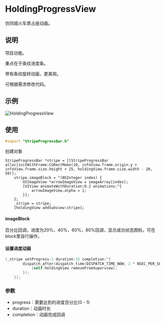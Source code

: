 # HoldingProgressView
仿同城火车票占座动画。
## 说明
项目功能。

重点在于条纹进度条。

带有条纹旋转动画，更美观。

可根据需求修改代码。
## 示例
![HoldingProgressView](https://github.com/CoolerTing/HoldingProgressView/blob/master/HoldingProgressView.gif)
## 使用

```objective-c
#import "StripeProgressBar.h"
```
创建对象
```
StripeProgressBar *stripe = [[StripeProgressBar alloc]initWithFrame:CGRectMake(10, infoView.frame.origin.y + infoView.frame.size.height + 25, holdingView.frame.size.width - 20, 50)];
    stripe.imageBlock = ^(NSInteger index) {
        UIImageView *arrowImageView = imageArray[index];
        [UIView animateWithDuration:0.2 animations:^{
            arrowImageView.alpha = 1;
        }];
    };
    _stripe = stripe;
    [holdingView addSubview:stripe];
```
#### imageBlock
百分比回调，进度为20%，40%，60%，80%回调，显示成功状态图标，可在block里自行操作。

#### 设置进度动画
```objective-c
[_stripe setProgress:1 duration:15 completion:^{
        dispatch_after(dispatch_time(DISPATCH_TIME_NOW, 2 * NSEC_PER_SEC), dispatch_get_main_queue(), ^{
            [self.holdingView removeFromSuperview];
        });
    }];
```

### 参数
* progress：需要达到的进度百分比(0 - 1)
* duration：动画时长
* completion：动画完成回调
